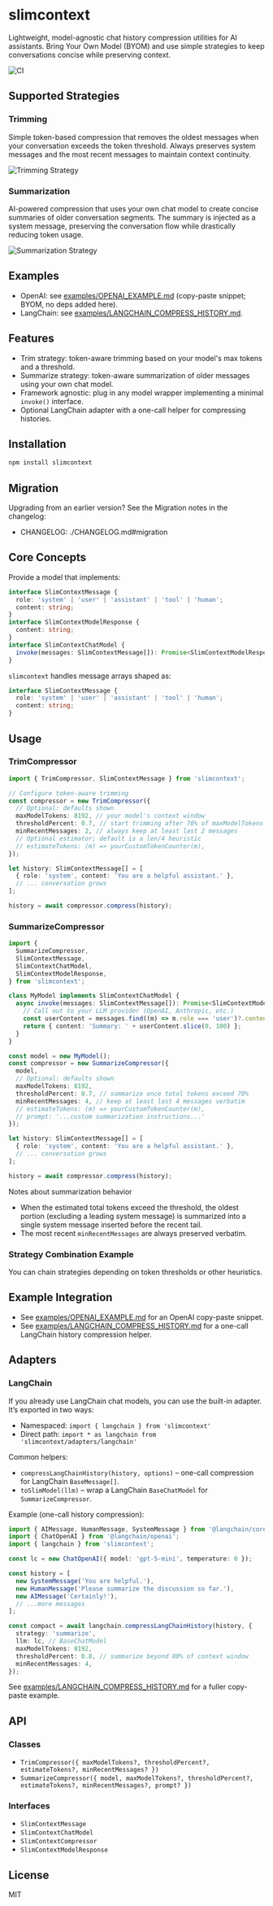 # slimcontext

Lightweight, model-agnostic chat history compression utilities for AI assistants. Bring Your Own Model (BYOM) and use simple strategies to keep conversations concise while preserving context.

![CI](https://github.com/agentailor/slimcontext/actions/workflows/ci.yml/badge.svg)

## Supported Strategies

### Trimming

Simple token-based compression that removes the oldest messages when your conversation exceeds the token threshold. Always preserves system messages and the most recent messages to maintain context continuity.

![Trimming Strategy](docs/images/trimming-strategy.png)

### Summarization

AI-powered compression that uses your own chat model to create concise summaries of older conversation segments. The summary is injected as a system message, preserving the conversation flow while drastically reducing token usage.

![Summarization Strategy](docs/images/summarization-strategy.png)

## Examples

- OpenAI: see [examples/OPENAI_EXAMPLE.md](https://github.com/agentailor/slimcontext/blob/main/examples/OPENAI_EXAMPLE.md) (copy-paste snippet; BYOM, no deps added here).
- LangChain: see [examples/LANGCHAIN_COMPRESS_HISTORY.md](https://github.com/agentailor/slimcontext/blob/main/examples/LANGCHAIN_COMPRESS_HISTORY.md).

## Features

- Trim strategy: token-aware trimming based on your model's max tokens and a threshold.
- Summarize strategy: token-aware summarization of older messages using your own chat model.
- Framework agnostic: plug in any model wrapper implementing a minimal `invoke()` interface.
- Optional LangChain adapter with a one-call helper for compressing histories.

## Installation

```bash
npm install slimcontext
```

## Migration

Upgrading from an earlier version? See the Migration notes in the changelog:

- CHANGELOG: ./CHANGELOG.md#migration

## Core Concepts

Provide a model that implements:

```ts
interface SlimContextMessage {
  role: 'system' | 'user' | 'assistant' | 'tool' | 'human';
  content: string;
}
interface SlimContextModelResponse {
  content: string;
}
interface SlimContextChatModel {
  invoke(messages: SlimContextMessage[]): Promise<SlimContextModelResponse>;
}
```

`slimcontext` handles message arrays shaped as:

```ts
interface SlimContextMessage {
  role: 'system' | 'user' | 'assistant' | 'tool' | 'human';
  content: string;
}
```

## Usage

### TrimCompressor

```ts
import { TrimCompressor, SlimContextMessage } from 'slimcontext';

// Configure token-aware trimming
const compressor = new TrimCompressor({
  // Optional: defaults shown
  maxModelTokens: 8192, // your model's context window
  thresholdPercent: 0.7, // start trimming after 70% of maxModelTokens
  minRecentMessages: 2, // always keep at least last 2 messages
  // Optional estimator; default is a len/4 heuristic
  // estimateTokens: (m) => yourCustomTokenCounter(m),
});

let history: SlimContextMessage[] = [
  { role: 'system', content: 'You are a helpful assistant.' },
  // ... conversation grows
];

history = await compressor.compress(history);
```

### SummarizeCompressor

```ts
import {
  SummarizeCompressor,
  SlimContextMessage,
  SlimContextChatModel,
  SlimContextModelResponse,
} from 'slimcontext';

class MyModel implements SlimContextChatModel {
  async invoke(messages: SlimContextMessage[]): Promise<SlimContextModelResponse> {
    // Call out to your LLM provider (OpenAI, Anthropic, etc.)
    const userContent = messages.find((m) => m.role === 'user')?.content || '';
    return { content: 'Summary: ' + userContent.slice(0, 100) };
  }
}

const model = new MyModel();
const compressor = new SummarizeCompressor({
  model,
  // Optional: defaults shown
  maxModelTokens: 8192,
  thresholdPercent: 0.7, // summarize once total tokens exceed 70%
  minRecentMessages: 4, // keep at least last 4 messages verbatim
  // estimateTokens: (m) => yourCustomTokenCounter(m),
  // prompt: '...custom summarization instructions...'
});

let history: SlimContextMessage[] = [
  { role: 'system', content: 'You are a helpful assistant.' },
  // ... conversation grows
];

history = await compressor.compress(history);
```

Notes about summarization behavior

- When the estimated total tokens exceed the threshold, the oldest portion (excluding a leading system message) is summarized into a single system message inserted before the recent tail.
- The most recent `minRecentMessages` are always preserved verbatim.

### Strategy Combination Example

You can chain strategies depending on token thresholds or other heuristics.

## Example Integration

- See [examples/OPENAI_EXAMPLE.md](https://github.com/agentailor/slimcontext/blob/main/examples/OPENAI_EXAMPLE.md) for an OpenAI copy-paste snippet.
- See [examples/LANGCHAIN_COMPRESS_HISTORY.md](https://github.com/agentailor/slimcontext/blob/main/examples/LANGCHAIN_COMPRESS_HISTORY.md) for a one-call LangChain history compression helper.

## Adapters

### LangChain

If you already use LangChain chat models, you can use the built-in adapter. It’s exported in two ways:

- Namespaced: `import { langchain } from 'slimcontext'`
- Direct path: `import * as langchain from 'slimcontext/adapters/langchain'`

Common helpers:

- `compressLangChainHistory(history, options)` – one-call compression for LangChain `BaseMessage[]`.
- `toSlimModel(llm)` – wrap a LangChain `BaseChatModel` for `SummarizeCompressor`.

Example (one-call history compression):

```ts
import { AIMessage, HumanMessage, SystemMessage } from '@langchain/core/messages';
import { ChatOpenAI } from '@langchain/openai';
import { langchain } from 'slimcontext';

const lc = new ChatOpenAI({ model: 'gpt-5-mini', temperature: 0 });

const history = [
  new SystemMessage('You are helpful.'),
  new HumanMessage('Please summarize the discussion so far.'),
  new AIMessage('Certainly!'),
  // ...more messages
];

const compact = await langchain.compressLangChainHistory(history, {
  strategy: 'summarize',
  llm: lc, // BaseChatModel
  maxModelTokens: 8192,
  thresholdPercent: 0.8, // summarize beyond 80% of context window
  minRecentMessages: 4,
});
```

See [examples/LANGCHAIN_COMPRESS_HISTORY.md](https://github.com/agentailor/slimcontext/blob/main/examples/LANGCHAIN_COMPRESS_HISTORY.md) for a fuller copy-paste example.

## API

### Classes

- `TrimCompressor({ maxModelTokens?, thresholdPercent?, estimateTokens?, minRecentMessages? })`
- `SummarizeCompressor({ model, maxModelTokens?, thresholdPercent?, estimateTokens?, minRecentMessages?, prompt? })`

### Interfaces

- `SlimContextMessage`
- `SlimContextChatModel`
- `SlimContextCompressor`
- `SlimContextModelResponse`

## License

MIT
